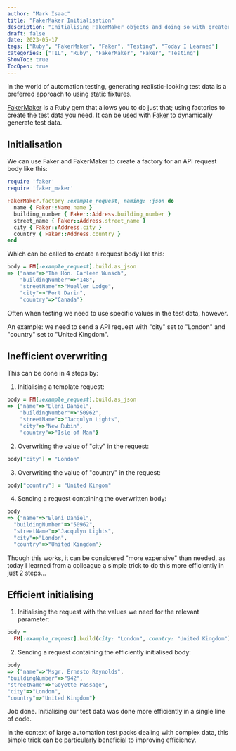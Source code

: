 ```yaml
---
author: "Mark Isaac"
title: "FakerMaker Initialisation"
description: "Initialising FakerMaker objects and doing so with greater efficiency."
draft: false
date: 2023-05-17
tags: ["Ruby", "FakerMaker", "Faker", "Testing", "Today I Learned"]
categories: ["TIL", "Ruby", "FakerMaker", "Faker", "Testing"]
ShowToc: true
TocOpen: true
---
```


In the world of automation testing, generating realistic-looking test data is a preferred approach to using static fixtures.

[FakerMaker](https://billyruffian.github.io/faker_maker/) is a Ruby gem that allows you to do just that; using factories to create the test data you need. 
It can be used with [Faker](https://github.com/faker-ruby/faker) to dynamically generate test data.

## Initialisation

We can use Faker and FakerMaker to create a factory for an API request body like this:
```ruby
require 'faker'
require 'faker_maker'

FakerMaker.factory :example_request, naming: :json do
  name { Faker::Name.name }
  building_number { Faker::Address.building_number }
  street_name { Faker::Address.street_name }
  city { Faker::Address.city }
  country { Faker::Address.country }
end
```

Which can be called to create a request body like this:
```ruby
body = FM[:example_request].build.as_json
=> {"name"=>"The Hon. Earleen Wunsch", 
    "buildingNumber"=>"148", 
    "streetName"=>"Mueller Lodge", 
    "city"=>"Port Darin", 
    "country"=>"Canada"}
```

Often when testing we need to use specific values in the test data, however.

An example: we need to send a API request with "city" set to "London" and "country" set to "United Kingdom".

## Inefficient overwriting

This can be done in 4 steps by:

1. Initialising a template request:
```ruby
body = FM[:example_request].build.as_json
=> {"name"=>"Eleni Daniel", 
    "buildingNumber"=>"50962", 
    "streetName"=>"Jacqulyn Lights", 
    "city"=>"New Rubin", 
    "country"=>"Isle of Man"}
```
2. Overwriting the value of "city" in the request:
```ruby
body["city"] = "London"
```
3. Overwriting the value of "country" in the request:
```ruby
body["country"] = "United Kingom"
```
4. Sending a request containing the overwritten body:
```ruby
body
=> {"name"=>"Eleni Daniel", 
  "buildingNumber"=>"50962", 
  "streetName"=>"Jacqulyn Lights", 
  "city"=>"London", 
  "country"=>"United Kingdom"}
```

Though this works, it can be considered "more expensive" than needed, as today I learned from a colleague a simple trick to do this more efficiently in just 2 steps...

## Efficient initialising

1. Initialising the request with the values we need for the relevant parameter:
```ruby
body = 
  FM[:example_request].build(city: "London", country: "United Kingdom").as_json
```
2. Sending a request containing the efficiently initialised body:
```ruby
body
=> {"name"=>"Msgr. Ernesto Reynolds", 
"buildingNumber"=>"942", 
"streetName"=>"Goyette Passage", 
"city"=>"London", 
"country"=>"United Kingdom"}
```

Job done. Initialising our test data was done more efficiently in a single line of code.

In the context of large automation test packs dealing with complex data, this simple trick can be particularly beneficial to improving efficiency.